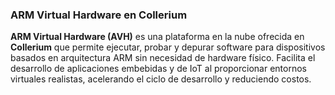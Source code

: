 ### ARM Virtual Hardware en Collerium

**ARM Virtual Hardware (AVH)** es una plataforma en la nube ofrecida en **Collerium** que permite ejecutar, probar y depurar software para dispositivos basados en arquitectura ARM sin necesidad de hardware físico.
Facilita el desarrollo de aplicaciones embebidas y de IoT al proporcionar entornos virtuales realistas, acelerando el ciclo de desarrollo y reduciendo costos.

